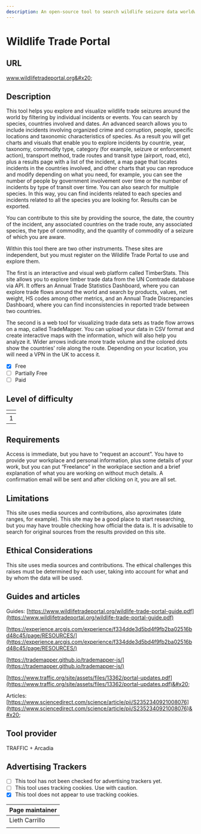 ```yaml
---
description: An open-source tool to search wildlife seizure data worldwide.
---
```


# Wildlife Trade Portal

## URL

www.wildlifetradeportal.org&#x20;

## Description

This tool helps you explore and visualize wildlife trade seizures around the world by filtering by individual incidents or events. You can search by species, countries involved and dates. An advanced search allows you to include incidents involving organized crime and corruption, people, specific locations and taxonomic characteristics of species. As a result you will get charts and visuals that enable you to explore incidents by countrie, year, taxonomy, commodity type, category (for example, seizure or enforcement action), transport method, trade routes and transit type (airport, road, etc), plus a results page with a list of the incident, a map page that locates incidents in the countries involved, and other charts that you can reproduce and modify depending on what you need, for example, you can see the number of people by government involvement over time or the number of incidents by type of transit over time. You can also search for multiple species. In this way, you can find incidents related to each species and incidents related to all the species you are looking for. Results can be exported.

You can contribute to this site by providing the source, the date, the country of the incident, any associated countries on the trade route, any associated species, the type of commodity, and the quantity of commodity of a seizure of which you are aware.

Within this tool there are two other instruments. These sites are independent, but you must register on the Wildlife Trade Portal to use and explore them.

The first is an interactive and visual web platform called TimberStats. This site allows you to explore timber trade data from the UN Comtrade database via API. It offers an Annual Trade Statistics Dashboard, where you can explore trade flows around the world and search by products, values, net weight, HS codes among other metrics, and an Annual Trade Discrepancies Dashboard, where you can find inconsistencies in reported trade between two countries.

The second is a web tool for visualizing trade data sets as trade flow arrows on a map, called TradeMapper. You can upload your data in CSV format and create interactive maps with the information, which will also help you analyze it. Wider arrows indicate more trade volume and the colored dots show the countries' role along the route. Depending on your location, you will need a VPN in the UK to access it.&#x20;

* [x] Free
* [ ] Partially Free
* [ ] Paid

## Level of difficulty

<table><thead><tr><th data-type="rating" data-max="5"></th></tr></thead><tbody><tr><td>1</td></tr></tbody></table>

## Requirements

Access is immediate, but you have to “request an account”. You have to provide your workplace and personal information, plus some details of your work, but you can put “Freelance” in the workplace section and a brief explanation of what you are working on without much details. A confirmation email will be sent and after clicking on it, you are all set.

## Limitations

This site uses media sources and contributions, also aproximates (date ranges, for example). This site may be a good place to start researching, but you may have trouble checking how official the data is. It is advisable to search for original sources from the results provided on this site.

## Ethical Considerations

This site uses media sources and contributions. The ethical challenges this raises must be determined by each user, taking into account for what and by whom the data will be used.

## Guides and articles

Guides: [https://www.wildlifetradeportal.org/wildlife-trade-portal-guide.pdf](https://www.wildlifetradeportal.org/wildlife-trade-portal-guide.pdf)

[https://experience.arcgis.com/experience/f334dde3d5bd4f9fb2ba02516bd48c45/page/RESOURCES/](https://experience.arcgis.com/experience/f334dde3d5bd4f9fb2ba02516bd48c45/page/RESOURCES/)

[https://trademapper.github.io/trademapper-js/](https://trademapper.github.io/trademapper-js/)

[https://www.traffic.org/site/assets/files/13362/portal-updates.pdf](https://www.traffic.org/site/assets/files/13362/portal-updates.pdf)&#x20;

Articles: [https://www.sciencedirect.com/science/article/pii/S2352340921008076](https://www.sciencedirect.com/science/article/pii/S2352340921008076)&#x20;

## Tool provider

TRAFFIC + Arcadia

## Advertising Trackers

* [ ] This tool has not been checked for advertising trackers yet.
* [ ] This tool uses tracking cookies. Use with caution.
* [x] This tool does not appear to use tracking cookies.

| Page maintainer |
| --------------- |
| Lieth Carrillo  |
|                 |
